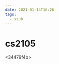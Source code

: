 ```yaml
---
date: 2021-01-14T16:26
tags: 
  - stub
---
```


# cs2105

<d57d30fd>

<e8eb2885>

<ffbaf8a7>

<34479f4b>

<f627b744>

<e79d9965>
